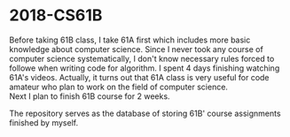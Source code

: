 # 2018-CS61B

Before taking 61B class, I take 61A first which includes more basic knowledge about computer science. Since I never took any course of computer science systematically, I don't know  necessary rules forced to followe when writing code for algorithm. I spent 4 days finishing watching 61A's videos. Actually, it turns out that 61A class is very useful for code amateur who plan to work on the field of computer science.  
Next I plan to finish 61B course for 2 weeks.

The repository serves as the database of storing 61B' course assignments finished by myself.


